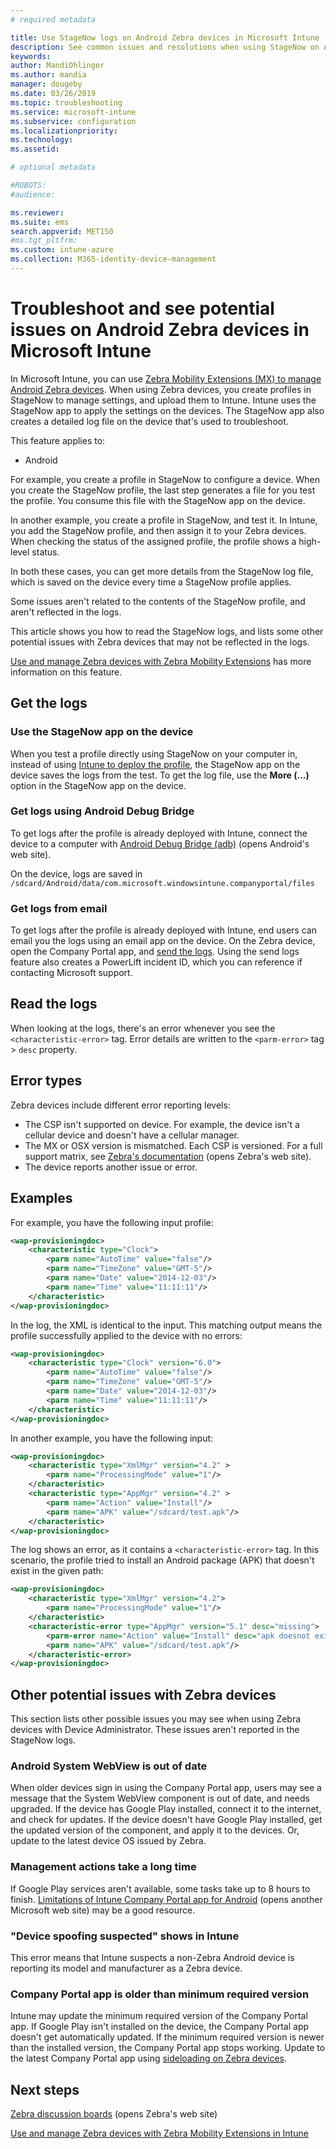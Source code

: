 ```yaml
---
# required metadata

title: Use StageNow logs on Android Zebra devices in Microsoft Intune - Azure | Microsoft Docs
description: See common issues and resolutions when using StageNow on Android devices with Microsoft Intune. Also learn how to get logs, and see examples of how to read the logs for success or errors.
keywords:
author: MandiOhlinger
ms.author: mandia
manager: dougeby
ms.date: 03/26/2019
ms.topic: troubleshooting
ms.service: microsoft-intune
ms.subservice: configuration
ms.localizationpriority:
ms.technology:
ms.assetid: 

# optional metadata

#ROBOTS:
#audience:

ms.reviewer:
ms.suite: ems
search.appverid: MET150
#ms.tgt_pltfrm:
ms.custom: intune-azure
ms.collection: M365-identity-device-management
---
```


# Troubleshoot and see potential issues on Android Zebra devices in Microsoft Intune



In Microsoft Intune, you can use [Zebra Mobility Extensions (MX) to manage Android Zebra devices](android-zebra-mx-overview.md). When using Zebra devices, you create profiles in StageNow to manage settings, and upload them to Intune. Intune uses the StageNow app to apply the settings on the devices. The StageNow app also creates a detailed log file on the device that's used to troubleshoot.

This feature applies to:

- Android

For example, you create a profile in StageNow to configure a device. When you create the StageNow profile, the last step generates a file for you test the profile. You consume this file with the StageNow app on the device.

In another example, you create a profile in StageNow, and test it. In Intune, you add the StageNow profile, and then assign it to your Zebra devices. When checking the status of the assigned profile, the profile shows a high-level status.

In both these cases, you can get more details from the StageNow log file, which is saved on the device every time a StageNow profile applies.

Some issues aren't related to the contents of the StageNow profile, and aren't reflected in the logs.

This article shows you how to read the StageNow logs, and lists some other potential issues with Zebra devices that may not be reflected in the logs.

[Use and manage Zebra devices with Zebra Mobility Extensions](android-zebra-mx-overview.md) has more information on this feature.

## Get the logs

### Use the StageNow app on the device
When you test a profile directly using StageNow on your computer in, instead of using [Intune to deploy the profile](android-zebra-mx-overview.md#step-4-create-a-device-management-profile-in-stagenow), the StageNow app on the device saves the logs from the test. To get the log file, use the **More (...)** option in the StageNow app on the device.

### Get logs using Android Debug Bridge
To get logs after the profile is already deployed with Intune, connect the device to a computer with [Android Debug Bridge (adb)](https://developer.android.com/studio/command-line/adb) (opens Android's web site).

On the device, logs are saved in `/sdcard/Android/data/com.microsoft.windowsintune.companyportal/files`

### Get logs from email
To get logs after the profile is already deployed with Intune, end users can email you the logs using an email app on the device. On the Zebra device, open the Company Portal app, and [send the logs](../user-help/send-logs-to-your-it-admin-by-email-android.md). Using the send logs feature also creates a PowerLift incident ID, which you can reference if contacting Microsoft support.

## Read the logs

When looking at the logs, there's an error whenever you see the `<characteristic-error>` tag. Error details are written to the `<parm-error>` tag > `desc` property.

## Error types

Zebra devices include different error reporting levels:

- The CSP isn't supported on device. For example, the device isn't a cellular device and doesn't have a cellular manager.
- The MX or OSX version is mismatched. Each CSP is versioned. For a full support matrix, see [Zebra's documentation](http://techdocs.zebra.com/mx/) (opens Zebra's web site).
- The device reports another issue or error.

## Examples

For example, you have the following input profile:

```xml
<wap-provisioningdoc>
    <characteristic type="Clock">
        <parm name="AutoTime" value="false"/>
        <parm name="TimeZone" value="GMT-5"/>
        <parm name="Date" value="2014-12-03"/>
        <parm name="Time" value="11:11:11"/>
    </characteristic>
</wap-provisioningdoc>
```

In the log, the XML is identical to the input. This matching output means the profile successfully applied to the device with no errors:

```xml
<wap-provisioningdoc>
    <characteristic type="Clock" version="6.0">
        <parm name="AutoTime" value="false"/>
        <parm name="TimeZone" value="GMT-5"/>
        <parm name="Date" value="2014-12-03"/>
        <parm name="Time" value="11:11:11"/>
    </characteristic>
</wap-provisioningdoc>
```

In another example, you have the following input:

```xml
<wap-provisioningdoc>
    <characteristic type="XmlMgr" version="4.2" >
        <parm name="ProcessingMode" value="1"/>
    </characteristic>
    <characteristic type="AppMgr" version="4.2" >
        <parm name="Action" value="Install"/>
        <parm name="APK" value="/sdcard/test.apk"/>
    </characteristic>
</wap-provisioningdoc>
```

The log shows an error, as it contains a `<characteristic-error>` tag. In this scenario, the profile tried to install an Android package (APK) that doesn't exist in the given path:

```xml
<wap-provisioningdoc>
    <characteristic type="XmlMgr" version="4.2">
        <parm name="ProcessingMode" value="1"/>
    </characteristic>
    <characteristic-error type="AppMgr" version="5.1" desc="missing">
        <parm-error name="Action" value="Install" desc="apk doesnot exist in the path"/>
        <parm name="APK" value="/sdcard/test.apk"/>
    </characteristic-error>
</wap-provisioningdoc>
```

## Other potential issues with Zebra devices

This section lists other possible issues you may see when using Zebra devices with Device Administrator. These issues aren't reported in the StageNow logs.

### Android System WebView is out of date

When older devices sign in using the Company Portal app, users may see a message that the System WebView component is out of date, and needs upgraded. If the device has Google Play installed, connect it to the internet, and check for updates. If the device doesn't have Google Play installed, get the updated version of the component, and apply it to the devices. Or, update to the latest device OS issued by Zebra.

### Management actions take a long time

If Google Play services aren't available, some tasks take up to 8 hours to finish. [Limitations of Intune Company Portal app for Android](https://support.microsoft.com/help/3211588/limitations-of-intune-company-portal-app-for-android-in-china) (opens another Microsoft web site) may be a good resource.

### "Device spoofing suspected" shows in Intune

This error means that Intune suspects a non-Zebra Android device is reporting its model and manufacturer as a Zebra device.

### Company Portal app is older than minimum required version

Intune may update the minimum required version of the Company Portal app. If Google Play isn't installed on the device, the Company Portal app doesn't get automatically updated. If the minimum required version is newer than the installed version, the Company Portal app stops working. Update to the latest Company Portal app using [sideloading on Zebra devices](android-zebra-mx-overview.md#sideload-the-company-portal-app).

## Next steps

[Zebra discussion boards](https://developer.zebra.com/community/home/discussions) (opens Zebra's web site)

[Use and manage Zebra devices with Zebra Mobility Extensions in Intune](android-zebra-mx-overview.md)
